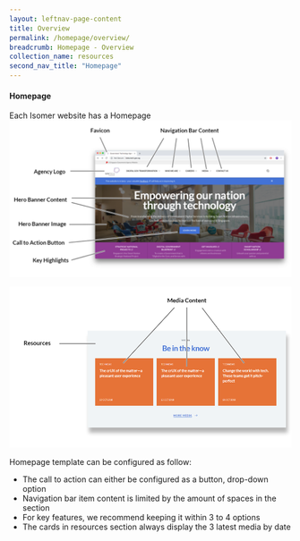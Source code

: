```yaml
---
layout: leftnav-page-content
title: Overview
permalink: /homepage/overview/
breadcrumb: Homepage - Overview
collection_name: resources
second_nav_title: "Homepage"
---
```

#### **Homepage**
Each Isomer website has a Homepage
![Homepage](/images/resources/homepage.PNG)

![Homepage](/images/resources/resources.PNG)

Homepage template can be configured as follow:
- The call to action can either be configured as a button, drop-down option
- Navigation bar item content is limited by the amount of spaces in the section
- For key features, we recommend keeping it within 3 to 4 options
- The cards in resources section always display the 3 latest media by date
